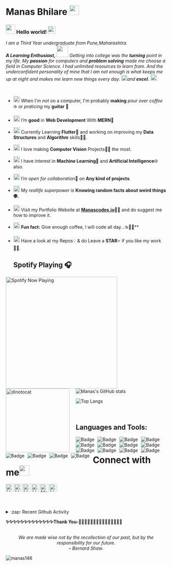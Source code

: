 # Manas Bhilare&nbsp;<img src=https://github.com/Manas146/Manas146/blob/main/assests/Mario_Hello_Big.gif width="30px">

### <img src=https://github.com/Manas146/Manas146/blob/main/assests/Hi.gif width="29px"> Hello world!&nbsp;<img src=https://github.com/Manas146/Manas146/blob/main/assests/Earth.gif width="24px">

<p>
  <em>
    I am a Third Year undergraduate from Pune,Maharashtra. <br>
    <b>A Learning Enthusiast,</b>&nbsp;<img src=https://github.com/Manas146/Manas146/blob/main/assests/Designer.gif width="36px">  Getting into college was the <b>turning</b> point in my life. My <b>passion</b> for computers and <b>problem solving</b> made me choose a field in Computer Science. I had unlimited resources to learn from. And the underconfident personality of mine that I am not enough is what keeps me up at night and makes me learn new things every day. <img src=https://github.com/Manas146/Manas146/blob/main/assests/Rocket.gif width="18px">and 
    <b>excel.</b> <img src=https://github.com/Manas146/Manas146/blob/main/assests/Medal.gif width="20px"> <br>
   </em>  
</p>

<br>

- <img alt="GIF" src=https://github.com/Manas146/Manas146/blob/main/assests/wave.gif width="20vw" /> When I'm _not_ on a computer, I'm probably **making** _pour over coffee_ ☕ or _praticing_ my **guitar** 🎸
- <img alt="GIF" src=https://github.com/Manas146/Manas146/blob/main/assests/gandalf_parrot.gif width="20vw" /> I’m **good** in **Web Development** With **MERN**💪
- <img alt="GIF" src=https://github.com/Manas146/Manas146/blob/main/assests/hmm.gif width="20vw" /> Currently Learning **Flutter**🤯 and working on improving my **Data Structures** and **Algorithm** skills👨‍💻.
- <img alt="GIF" src=https://github.com/Manas146/Manas146/blob/main/assests/gandalf_parrot.gif width="20vw" /> I love making **Computer Vision** Projects👨‍💻 the most.
- <img alt="GIF" src=https://github.com/Manas146/Manas146/blob/main/assests/hmm.gif width="20vw" /> I have interest in **Machine Learning**🤖 and **Artificial Intelligence**🌐 also.
- <img alt="GIF" src=https://github.com/Manas146/Manas146/blob/main/assests/headbang.gif width="20vw" /> I’m *open for collaboration*🧠 on **Any kind of projects**.
- <img alt="GIF" src="https://github.com/Manas146/Manas146/blob/main/assests/happy.gif" width="20vw" /> My _reallife superpower is_ **Knowing random facts about weird things 👽.**
- <img alt="GIF" src="https://github.com/Manas146/Manas146/blob/main/assests/wave.gif" width="20vw" /> Visit my Portfolio Website at <a href="https://Manascodes.io/"><b>Manascodes.io</b></a>👨‍💻 and do suggest me how to improve it.
- <img alt="GIF" src="https://github.com/Manas146/Manas146/blob/main/assests/coin.gif" width="20vw" /> **Fun fact:** Give enough coffee, I will code all day...☕👩‍💻**
- <img alt="GIF" src="https://github.com/Manas146/Manas146/blob/main/assests/Medal.gif" width="20vw" /> Have a look at my Repos💡 & do Leave a **STAR**⭐️ if you like my work👨‍💻.
  <br>
  
  ## Spotify Playing 🎧

[<img src="https://spotify-now-playing.Manas146.vercel.app/api/spotify-playing" alt="Spotify Now Playing" width="350" style="float: left; margin-right: 10px;" />](https://open.spotify.com/user/jkn442qk5naq25xsbaotvogxw)

<br>

  ![Manas's GitHub stats](https://github-readme-stats.vercel.app/api?username=Manas146&count_private=true&show_icons=true&theme=radical&include_all_commits=true)<img src="https://github.com/Manas146/Manas146/blob/main/assests/dinotocat.png" alt="dinotocat" style="float: left; margin-right: 20px;" width="200px" /> 
  
  ![Top Langs](https://github-readme-stats.vercel.app/api/top-langs/?username=Manas146&layout=compact&theme=radical)
  
  <br>

## Languages and Tools:

<img alt="Badge" style="float: left; margin-right: 10px;" src="https://img.shields.io/badge/python%20-%2314354C.svg?&style=for-the-badge&logo=python&logoColor=white"/> <img alt="Badge" style="float: left; margin-right: 10px;"  src="https://img.shields.io/badge/dart-%230175C2.svg?&style=for-the-badge&logo=dart&logoColor=white"/> <img alt="Badge" style="float: left; margin-right: 10px;"  src ="https://img.shields.io/badge/Flutter-%2302569B.svg?&style=for-the-badge&logo=flutter&logoColor=white"/> <img alt="Badge" style="float: left; margin-right: 10px;"  src="https://img.shields.io/badge/html5%20-%23E34F26.svg?&style=for-the-badge&logo=html5&logoColor=white"/> <img alt="Badge" style="float: left; margin-right: 10px;"  src="https://img.shields.io/badge/css3%20-%231572B6.svg?&style=for-the-badge&logo=css3&logoColor=white"/> <img alt="Badge" style="float: left; margin-right: 10px;" src="https://img.shields.io/badge/react%20-%2320232a.svg?&style=for-the-badge&logo=react&logoColor=%2361DAFB"/> <img alt="Badge" style="float: left; margin-right: 10px;"  src ="https://img.shields.io/badge/Jupyter_Notebook%20-%23F37626.svg?&style=for-the-badge&logo=jupyter&logoColor=white"/> <img alt="Badge" style="float: left; margin-right: 10px;"  src="https://img.shields.io/badge/javascript%20-%23323330.svg?&style=for-the-badge&logo=javascript&logoColor=%23F7DF1E"/> <img alt="Badge" style="float: left; margin-right: 10px;"  src="https://img.shields.io/badge/node.js%20-%2343853D.svg?&style=for-the-badge&logo=node.js&logoColor=white"/> <img alt="Badge" style="float: left; margin-right: 10px;"  src="https://img.shields.io/badge/bootstrap%20-%23563D7C.svg?&style=for-the-badge&logo=bootstrap&logoColor=white"/> <img alt="Badge" style="float: left; margin-right: 10px;" src="https://img.shields.io/badge/go-%2300ADD8.svg?&style=for-the-badge&logo=go&logoColor=white"/> <img alt="Badge" style="float: left; margin-right: 10px;"  src ="https://img.shields.io/badge/MongoDB-%234ea94b.svg?&style=for-the-badge&logo=mongodb&logoColor=white"/> <img alt="Badge" style="float: left; margin-right: 10px;"  src="https://img.shields.io/badge/git%20-%23F05033.svg?&style=for-the-badge&logo=git&logoColor=white"/> <img alt="Badge" style="float: left; margin-right: 10px;"  src="https://img.shields.io/badge/flask%20-%23000.svg?&style=for-the-badge&logo=flask&logoColor=white"/> <img alt="Badge" style="float: left; margin-right: 10px;"  src="https://img.shields.io/badge/shell_script%20-%23121011.svg?&style=for-the-badge&logo=gnu-bash&logoColor=white"/> <img alt="Badge" style="float: left; margin-right: 10px;"  src="https://img.shields.io/badge/OpenCV%20-%23FFBB00.svg?&style=for-the-badge&logo=Canonical&logoColor=white"/>

<br>

# Connect with me<img src="https://github.com/Manas146/Manas146/blob/main/assests/Handshake.gif" height="32px">

  <a href="https://Manascodes.io">
    <img align="left" alt="Manas Bhilare | Portfolio" width="24px" src="https://github.com/Manas146/Manas146/blob/main/assests/www.svg" />
  <a href=https://www.linkedin.com/in/manas-bhilare-b618a11a7/>
    <img align="left" alt="Manas Bhilare | Linkedin" width="24px" src="https://github.com/Manas146/Manas146/blob/main/assests/Linkedin.svg" />
  </a> &nbsp;&nbsp;
  <a href=https://developers.google.com/profile/u/105444343040428001470>
    <img align="left" alt="Manas Bhilare | Google" width="24px" src=https://github.com/Manas146/Manas146/blob/main/assests/google.png />
  </a> &nbsp;&nbsp;
  <a href=https://stackoverflow.com/users/17092298/manas-bhilare>
    <img align="left" alt="Manas Bhilare | Stack Overflow" width="24px" src=https://github.com/Manas146/Manas146/blob/main/assests/stack.png />
  </a> &nbsp;&nbsp;
  <a href="mailto:bhilaremanas@gmail.com">
    <img align="left" alt="Manas Bhilare | Gmail" width="26px" src=https://github.com/Manas146/Manas146/blob/main/assests/Gmail.svg />
  </a> &nbsp;&nbsp;
  <a href="https://drive.google.com/file/d/1Y4t27dfSWL_p5uuYRDY7-jwe9ncUbUmu/view?usp=sharing">
    <img align="left" alt="Manas Bhilare | Gmail" width="24px" src=https://github.com/Manas146/Manas146/blob/main/assests/resume.png />
  </a> &nbsp;&nbsp;

<br><br>

<details>
  <summary>:zap: Recent Github Activity</summary>
  
   <!--START_SECTION:activity-->

</details>

<b>✨✨✨✨✨✨✨✨✨✨✨✨✨Thank You-🙏🏼✨✨✨✨✨✨✨✨✨✨✨✨✨</b>

<!-- QUOTE:START -->
<p align="center"><br><i>We are made wise not by the recollection of our past, but by the responsibility for our future.</i><br><i>– Bernard Shaw.</i><br></p>
<!-- QUOTE:END -->
<p align="left"> <img src="https://komarev.com/ghpvc/?username=manas146&label=Profile%20views&color=0e75b6&style=flat" alt="manas146" /> </p>

